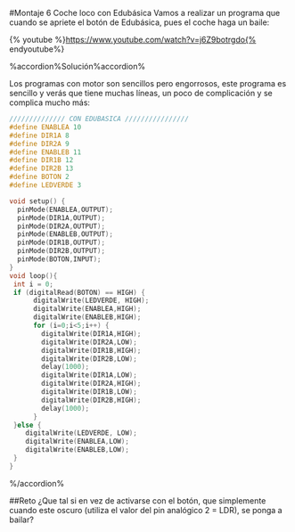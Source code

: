 #Montaje 6 Coche loco con Edubásica
Vamos a realizar un programa que cuando se apriete el botón de Edubásica, pues el coche haga un baile:

{% youtube %}https://www.youtube.com/watch?v=j6Z9botrgdo{% endyoutube%}

%accordion%Solución%accordion%

Los programas con motor son sencillos pero engorrosos, este programa es sencillo y verás que tiene muchas líneas, un poco de complicación y se complica mucho más:

```cpp
////////////// CON EDUBASICA ////////////////
#define ENABLEA 10
#define DIR1A 8
#define DIR2A 9
#define ENABLEB 11
#define DIR1B 12
#define DIR2B 13
#define BOTON 2
#define LEDVERDE 3

void setup() {
  pinMode(ENABLEA,OUTPUT);
  pinMode(DIR1A,OUTPUT);
  pinMode(DIR2A,OUTPUT);
  pinMode(ENABLEB,OUTPUT);
  pinMode(DIR1B,OUTPUT);
  pinMode(DIR2B,OUTPUT);
  pinMode(BOTON,INPUT);
}
void loop(){
 int i = 0;
 if (digitalRead(BOTON) == HIGH) {     
      digitalWrite(LEDVERDE, HIGH);  
      digitalWrite(ENABLEA,HIGH);
      digitalWrite(ENABLEB,HIGH);
      for (i=0;i<5;i++) {
        digitalWrite(DIR1A,HIGH); 
        digitalWrite(DIR2A,LOW);
        digitalWrite(DIR1B,HIGH); 
        digitalWrite(DIR2B,LOW);
        delay(1000); 
        digitalWrite(DIR1A,LOW);  
        digitalWrite(DIR2A,HIGH);
        digitalWrite(DIR1B,LOW);  
        digitalWrite(DIR2B,HIGH);
        delay(1000); 
      }
 }else {
    digitalWrite(LEDVERDE, LOW); 
    digitalWrite(ENABLEA,LOW); 
    digitalWrite(ENABLEB,LOW); 
 }
}
```


%/accordion%

##Reto
¿Que tal si en vez de activarse con el botón, que simplemente cuando este oscuro (utiliza el valor del pin analógico 2 = LDR), se ponga a bailar? 

